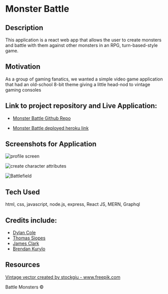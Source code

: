 # Monster Battle

## Description

This application is a react web app that allows the user to create monsters and battle with them against other monsters in an RPG, turn-based-style game.

## Motivation

As a group of gaming fanatics, we wanted a simple video game application that had an old-school 8-bit theme giving a little head-nod to vintage gaming consoles

## Link to project repository and Live Application:

- [Monster Battle Github Repo](https://github.com/mosterBattle/monster-battle)

- [Monster Battle deployed heroku link](https://sheltered-savannah-62809.herokuapp.com/)

## Screenshots for Application

![profile screen](https://user-images.githubusercontent.com/59030105/130152598-c7c1f5dd-dc96-4b65-8a90-1c244c0d8599.png)

![create character attributes](https://user-images.githubusercontent.com/59030105/130152551-fb7471ac-cd78-470a-b024-30d25d748de1.png)

![Battlefield](https://user-images.githubusercontent.com/59030105/130152499-0cb5658a-ad23-40b0-91f8-3f331a03816a.png)

## Tech Used

html, css, javascript, node.js, express, React JS, MERN, Graphql

## Credits include:

- [Dylan Cole](https://github.com/Deucedadorian)
- [Thomas Siopes](https://github.com/ThomasSiopes)
- [James Clark](https://github.com/jamespclark95)
- [Brendan Kurylo](https://github.com/Bkrendan12)

## Resources

<a href='https://www.freepik.com/vectors/vintage'>Vintage vector created by stockgiu - www.freepik.com</a>

Battle Monsters ©
